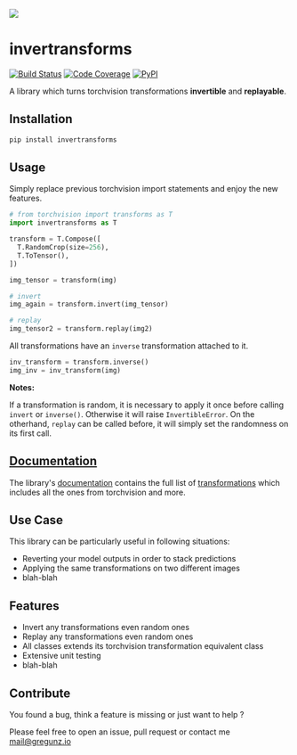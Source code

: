 [Documentation]: https:///gregunz.github.io/invertransforms/
[mail@gregunz.io]: mailto:mail@gregunz.io

[![](https://i.imgur.com/dFDH5Ro.jpg)](https://github.com/gregunz/invertransforms)

invertransforms
====

[![Build Status](https://img.shields.io/travis/com/gregunz/invertransforms.svg?style=for-the-badge)](https://travis-ci.com/gregunz/invertransforms)
[![Code Coverage](https://img.shields.io/codecov/c/gh/gregunz/invertransforms?style=for-the-badge&token=LKe8W1b4bk)](https://codecov.io/gh/gregunz/invertransforms)
[![PyPI](https://img.shields.io/pypi/v/invertransforms.svg?color=blue&style=for-the-badge)](https://pypi.org/project/invertransforms)

A library which turns torchvision transformations __invertible__ and __replayable__.


Installation
------------
```bash
pip install invertransforms
```

Usage
-----
Simply replace previous torchvision import statements and enjoy the new features.

```python
# from torchvision import transforms as T
import invertransforms as T

transform = T.Compose([
  T.RandomCrop(size=256),
  T.ToTensor(),
])

img_tensor = transform(img)

# invert
img_again = transform.invert(img_tensor)

# replay
img_tensor2 = transform.replay(img2)
```

All transformations have an `inverse` transformation attached to it.

```python
inv_transform = transform.inverse()
img_inv = inv_transform(img)
```
__Notes:__

If a transformation is random, it is necessary to apply it once before calling `invert` or `inverse()`. Otherwise it will raise `InvertibleError`. 
On the otherhand, `replay` can be called before, it will simply set the randomness on its first call.


[Documentation]
-------------

The library's [documentation] contains the full list of [transformations](https://gregunz.github.io/invertransforms/#header-classes) which includes all the ones from torchvision and more.

Use Case
--------

This library can be particularly useful in following situations:
- Reverting your model outputs in order to stack predictions
- Applying the same transformations on two different images
- blah-blah


Features
--------
* Invert any transformations even random ones
* Replay any transformations even random ones
* All classes extends its torchvision transformation equivalent class
* Extensive unit testing
* blah-blah


Contribute
----------

You found a bug, think a feature is missing or just want to help ?

Please feel free to open an issue, pull request or contact me [mail@gregunz.io]


